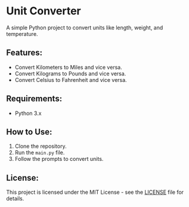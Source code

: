# Unit Converter

A simple Python project to convert units like length, weight, and temperature.

## Features:
- Convert Kilometers to Miles and vice versa.
- Convert Kilograms to Pounds and vice versa.
- Convert Celsius to Fahrenheit and vice versa.

## Requirements:
- Python 3.x

## How to Use:
1. Clone the repository.
2. Run the `main.py` file.
3. Follow the prompts to convert units.

## License:
This project is licensed under the MIT License - see the [LICENSE](LICENSE) file for details.
